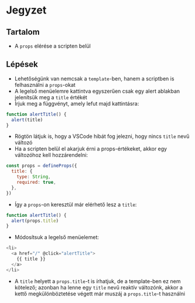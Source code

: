 # Jegyzet

## Tartalom

- A `props` elérése a scripten belül

## Lépések

- Lehetőségünk van nemcsak a `template`-ben, hanem a scriptben is felhasználni a `props`-okat
- A legelső menüelemre kattintva egyszerűen csak egy alert ablakban jelenítsük meg a `title` értékét
- Írjuk meg a függvényt, amely lefut majd kattintásra:

```js
function alertTitle() {
  alert(title)
}
```

- Rögtön látjuk is, hogy a VSCode hibát fog jelezni, hogy nincs `title` nevű változó
- Ha a scripten belül el akarjuk érni a props-értékeket, akkor egy változóhoz kell hozzárendelni:

```js
const props = defineProps({
  title: {
    type: String,
    required: true,
  },
})
```

- Így a `props`-on keresztül már elérhető lesz a `title`:

```js
function alertTitle() {
  alert(props.title)
}
```

- Módosítsuk a legelső menüelemet:

```js
<li>
  <a href="/" @click="alertTitle">
    {{ title }}
  </a>
</li>
```

- A `title` helyett a `props.title`-t is írhatjuk, de a template-ben ez nem kötelező;
  azonban ha lenne egy `title` nevű reaktív változónk, akkor a kettő megkülönböztetése végett már muszáj a `props.title`-t használni
